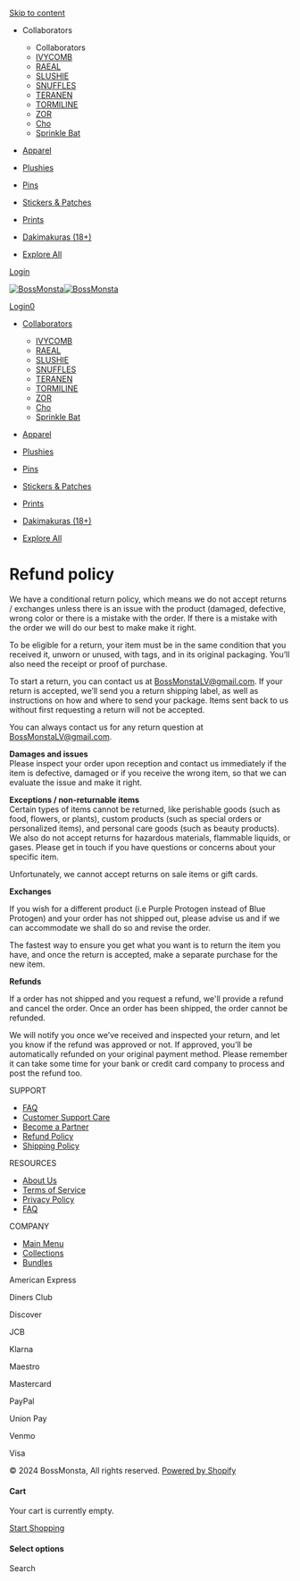 [Skip to content](#main-content)

* Collaborators
    
    * Collaborators
    * [IVYCOMB](https://bossmonsta.com/collections/ivycomb "IVYCOMB")
    * [RAEAL](https://bossmonsta.com/collections/raeal "RAEAL")
    * [SLUSHIE](https://bossmonsta.com/collections/slushie "SLUSHIE")
    * [SNUFFLES](https://bossmonsta.com/collections/snuffles "SNUFFLES")
    * [TERANEN](https://bossmonsta.com/collections/teranen "TERANEN")
    * [TORMILINE](https://bossmonsta.com/collections/tormilline-1 "TORMILINE")
    * [ZOR](https://bossmonsta.com/collections/zeniths-outer-reach/Protogen+Primagen "ZOR")
    * [Cho](https://bossmonsta.com/collections/cho "Cho")
    * [Sprinkle Bat](https://bossmonsta.com/collections/sprinkle-bat "Sprinkle Bat")
    
* [Apparel](https://bossmonsta.com/collections/frontpage "Apparel")
* [Plushies](https://bossmonsta.com/collections/plushies "Plushies")
* [Pins](https://bossmonsta.com/collections/pins "Pins")
* [Stickers & Patches](https://bossmonsta.com/collections/stickers "Stickers & Patches")
* [Prints](https://bossmonsta.com/collections/prints "Prints")
* [Dakimakuras (18+)](https://bossmonsta.com/collections/dakimakuras "Dakimakuras (18+)")
* [Explore All](https://bossmonsta.com/collections "Explore All")

[Login](https://bossmonsta.com/account/login "Login
")

[![BossMonsta](//bossmonsta.com/cdn/shop/files/layer2.png?v=1700211589)![BossMonsta](//bossmonsta.com/cdn/shop/files/layer2.png?v=1700211589)](https://bossmonsta.com/)

[Login](https://bossmonsta.com/account/login "My Account")[](https://bossmonsta.com/search "Search")[0](https://bossmonsta.com/cart)

* [Collaborators](https://bossmonsta.com/)
    
    * [IVYCOMB](https://bossmonsta.com/collections/ivycomb)
    * [RAEAL](https://bossmonsta.com/collections/raeal)
    * [SLUSHIE](https://bossmonsta.com/collections/slushie)
    * [SNUFFLES](https://bossmonsta.com/collections/snuffles)
    * [TERANEN](https://bossmonsta.com/collections/teranen)
    * [TORMILINE](https://bossmonsta.com/collections/tormilline-1)
    * [ZOR](https://bossmonsta.com/collections/zeniths-outer-reach/Protogen+Primagen)
    * [Cho](https://bossmonsta.com/collections/cho)
    * [Sprinkle Bat](https://bossmonsta.com/collections/sprinkle-bat)
    
* [Apparel](https://bossmonsta.com/collections/frontpage)
* [Plushies](https://bossmonsta.com/collections/plushies)
* [Pins](https://bossmonsta.com/collections/pins)
* [Stickers & Patches](https://bossmonsta.com/collections/stickers)
* [Prints](https://bossmonsta.com/collections/prints)
* [Dakimakuras (18+)](https://bossmonsta.com/collections/dakimakuras)
* [Explore All](https://bossmonsta.com/collections)

Refund policy
=============

We have a conditional return policy, which means we do not accept returns / exchanges unless there is an issue with the product (damaged, defective, wrong color or there is a mistake with the order. If there is a mistake with the order we will do our best to make make it right.  
  
To be eligible for a return, your item must be in the same condition that you received it, unworn or unused, with tags, and in its original packaging. You’ll also need the receipt or proof of purchase.  
  
To start a return, you can contact us at [BossMonstaLV@gmail.com](mailto:BossMonstaLV@gmail.com). If your return is accepted, we’ll send you a return shipping label, as well as instructions on how and where to send your package. Items sent back to us without first requesting a return will not be accepted.  
  
You can always contact us for any return question at [BossMonstaLV@gmail.com](mailto:BossMonstaLV@gmail.com).

  

**Damages and issues**  
Please inspect your order upon reception and contact us immediately if the item is defective, damaged or if you receive the wrong item, so that we can evaluate the issue and make it right.

  

**Exceptions / non-returnable items**  
Certain types of items cannot be returned, like perishable goods (such as food, flowers, or plants), custom products (such as special orders or personalized items), and personal care goods (such as beauty products). We also do not accept returns for hazardous materials, flammable liquids, or gases. Please get in touch if you have questions or concerns about your specific item.  
  
Unfortunately, we cannot accept returns on sale items or gift cards.

  

**Exchanges**

If you wish for a different product (i.e Purple Protogen instead of Blue Protogen) and your order has not shipped out, please advise us and if we can accommodate we shall do so and revise the order.

  
The fastest way to ensure you get what you want is to return the item you have, and once the return is accepted, make a separate purchase for the new item.

  

**Refunds**

If a order has not shipped and you request a refund, we'll provide a refund and cancel the order. Once an order has been shipped, the order cannot be refunded.

We will notify you once we’ve received and inspected your return, and let you know if the refund was approved or not. If approved, you’ll be automatically refunded on your original payment method. Please remember it can take some time for your bank or credit card company to process and post the refund too.

SUPPORT

* [FAQ](https://bossmonsta.com/pages/faq "FAQ")
* [Customer Support Care](https://bossmonsta.com/pages/contact-us "Customer Support Care")
* [Become a Partner](https://bossmonsta.com/pages/become-a-partner "Become a Partner")
* [Refund Policy](https://bossmonsta.com/policies/refund-policy "Refund Policy")
* [Shipping Policy](https://bossmonsta.com/policies/shipping-policy "Shipping Policy")

RESOURCES

* [About Us](https://bossmonsta.com/pages/about-us "About Us")
* [Terms of Service](https://bossmonsta.com/policies/terms-of-service "Terms of Service")
* [Privacy Policy](https://bossmonsta.com/policies/privacy-policy "Privacy Policy")
* [FAQ](https://bossmonsta.com/pages/faq "FAQ")

COMPANY

* [Main Menu](https://bossmonsta.com/ "Main Menu")
* [Collections](https://bossmonsta.com/collections "Collections")
* [Bundles](https://bossmonsta.com/collections/bundles "Bundles")

American Express

Diners Club

Discover

JCB

Klarna

Maestro

Mastercard

PayPal

Union Pay

Venmo

Visa

© 2024 BossMonsta, All rights reserved. [Powered by Shopify](https://www.shopify.com/?utm_campaign=poweredby&utm_medium=shopify&utm_source=onlinestore)

#### Cart

Your cart is currently empty.

[Start Shopping](https://bossmonsta.com/collections/all)

#### Select options

Search